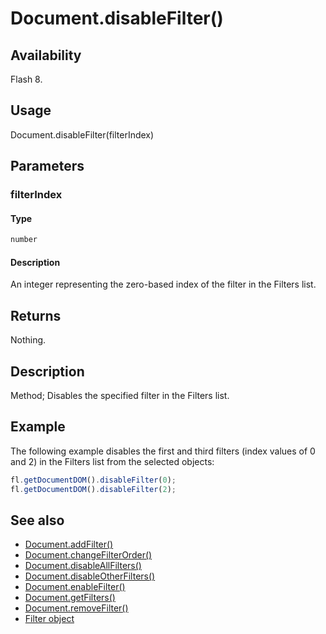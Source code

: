 # Document.disableFilter()

## Availability

Flash 8.

## Usage

Document.disableFilter(filterIndex)

## Parameters

### **filterIndex**

#### Type

```typescript
number
```

#### Description

An integer representing the zero-based index of the filter in the Filters list.

## Returns

Nothing.

## Description

Method; Disables the specified filter in the Filters list.

## Example

The following example disables the first and third filters (index values of 0 and 2) in the Filters list from the selected objects:

```javascript
fl.getDocumentDOM().disableFilter(0);
fl.getDocumentDOM().disableFilter(2);
```

## See also

- [Document.addFilter()](../Document_object/Document3.md)
- [Document.changeFilterOrder()](../Document_object/Document29.md)
- [Document.disableAllFilters()](../Document_object/Document46.md)
- [Document.disableOtherFilters()](../Document_object/Document48.md)
- [Document.enableFilter()](../Document_object/Document59.md)
- [Document.getFilters()](../Document_object/Document79.md)
- [Document.removeFilter()](../Document_object/Document270.md)
- [Filter object](../Filter_object/Filter_summary.md)
